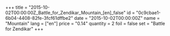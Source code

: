 +++
title = "2015-10-02T00:00:00Z_Battle_for_Zendikar_Mountain_[en]_false"
id = "0c9cbae1-6b04-4408-82fe-3fcf61dffbe2"
date = "2015-10-02T00:00:00Z"
name = "Mountain"
lang = ["en"]
price = "0.14"
quantity = 2
foil = false
set = "Battle for Zendikar"
+++
